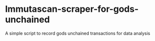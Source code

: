 # Immutascan-scraper-for-gods-unchained
A simple script to record gods unchained transactions for data analysis
